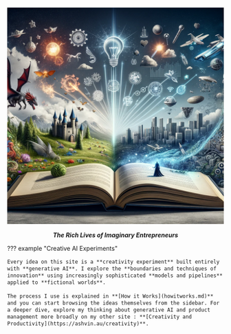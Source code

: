 <p align="center">
  <a><img src="assets\home.png" alt="Fiction Ideas"></a>
</p>
<p align="center">
    <em><b>The Rich Lives of Imaginary Entrepreneurs</b></em>
</p>

??? example "Creative AI Experiments"

    Every idea on this site is a **creativity experiment** built entirely with **generative AI**. I explore the **boundaries and techniques of innovation** using increasingly sophisticated **models and pipelines** applied to **fictional worlds**.

    The process I use is explained in **[How it Works](howitworks.md)** and you can start browsing the ideas themselves from the sidebar. For a deeper dive, explore my thinking about generative AI and product management more broadly on my other site : **[Creativity and Productivity](https://ashvin.au/creativity)**.
